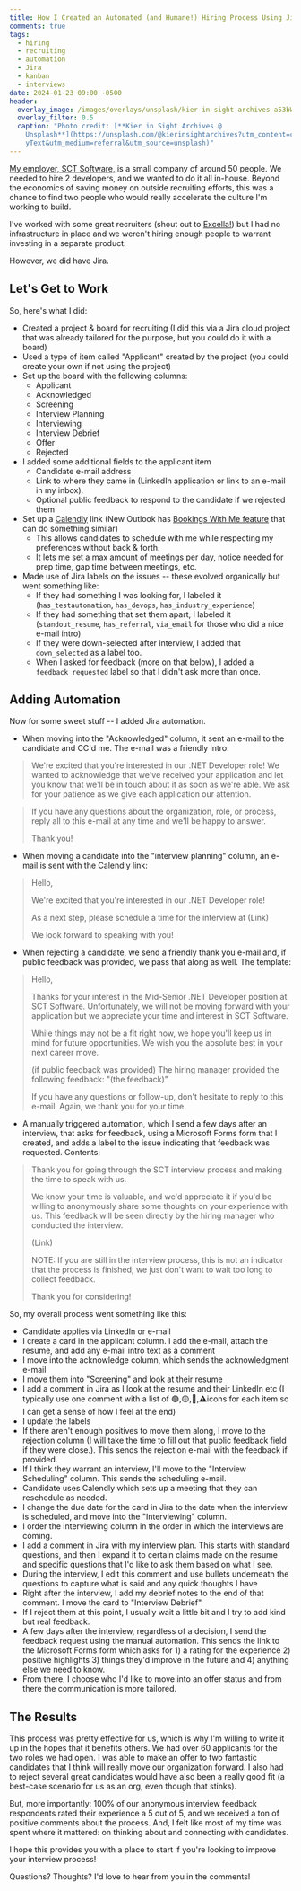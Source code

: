```yaml
---
title: How I Created an Automated (and Humane!) Hiring Process Using Jira
comments: true
tags:
  - hiring
  - recruiting
  - automation
  - Jira
  - kanban
  - interviews
date: 2024-01-23 09:00 -0500
header:
  overlay_image: /images/overlays/unsplash/kier-in-sight-archives-a53bWJk1sz0-unsplash.jpg
  overlay_filter: 0.5
  caption: "Photo credit: [**Kier in Sight Archives @
    Unsplash**](https://unsplash.com/@kierinsightarchives?utm_content=creditCop\
    yText&utm_medium=referral&utm_source=unsplash)"
---
```

[My employer, SCT Software,](https://sctsoftware.com) is a small company of around 50 people. We needed to hire 2 developers, and we wanted to do it all in-house. Beyond the economics of saving money on outside recruiting efforts, this was a chance to find two people who would really accelerate the culture I'm working to build.

I've worked with some great recruiters (shout out to [Excella!](https://excella.com)) but I had no infrastructure in place and we weren't hiring enough people to warrant investing in a separate product.

However, we did have Jira.

## Let's Get to Work

So, here's what I did:

* Created a project & board for recruiting (I did this via a Jira cloud project that was already tailored for the purpose, but you could do it with a board)
* Used a type of item called "Applicant" created by the project (you could create your own if not using the project)
* Set up the board with the following columns:
  * Applicant
  * Acknowledged
  * Screening
  * Interview Planning
  * Interviewing
  * Interview Debrief
  * Offer
  * Rejected
* I added some additional fields to the applicant item
  * Candidate e-mail address
  * Link to where they came in (LinkedIn application or link to an e-mail in my inbox).
  * Optional public feedback to respond to the candidate if we rejected them
* Set up a [Calendly](https://calendly.com) link (New Outlook has [Bookings With Me feature](https://support.microsoft.com/en-au/office/bookings-with-me-setup-and-sharing-ad2e28c4-4abd-45c7-9439-27a789d254a2) that can do something similar)
  * This allows candidates to schedule with me while respecting my preferences without back & forth.
  * It lets me set a max amount of meetings per day, notice needed for prep time, gap time between meetings, etc.
* Made use of Jira labels on the issues -- these evolved organically but went something like:
  * If they had something I was looking for, I labeled it (`has_testautomation`, `has_devops`, `has_industry_experience`)
  * If they had something that set them apart, I labeled it (`standout_resume`, `has_referral`, `via_email` for those who did a nice e-mail intro)
  * If they were down-selected after interview, I added that `down_selected` as a label too.
  * When I asked for feedback (more on that below), I added a `feedback_requested` label so that I didn't ask more than once.

## Adding Automation

Now for some sweet stuff -- I added Jira automation.

* When moving into the "Acknowledged" column, it sent an e-mail to the candidate and CC'd me. The e-mail was a friendly intro:

> We're excited that you're interested in our .NET Developer role! We wanted to acknowledge that we've received your application and let you know that we'll be in touch about it as soon as we're able. We ask for your patience as we give each application our attention.

> If you have any questions about the organization, role, or process, reply all to this e-mail at any time and we'll be happy to answer.
>
> Thank you!

* When moving a candidate into the "interview planning" column, an e-mail is sent with the Calendly link:

> Hello,
>
> We're excited that you're interested in our .NET Developer role!
>
> As a next step, please schedule a time for the interview at (Link)
>
> We look forward to speaking with you!

* When rejecting a candidate, we send a friendly thank you e-mail and, if public feedback was provided, we pass that along as well. The template:

> Hello,
>
> Thanks for your interest in the Mid-Senior .NET Developer position at SCT Software. Unfortunately, we will not be moving forward with your application but we appreciate your time and interest in SCT Software.
>
> While things may not be a fit right now, we hope you'll keep us in mind for future opportunities. We wish you the absolute best in your next career move.
>
> (if public feedback was provided) The hiring manager provided the following feedback: "(the feedback)"
>
> If you have any questions or follow-up, don't hesitate to reply to this e-mail. Again, we thank you for your time.

* A manually triggered automation, which I send a few days after an interview, that asks for feedback, using a Microsoft Forms form that I created, and adds a label to the issue indicating that feedback was requested. Contents:

> Thank you for going through the SCT interview process and making the time to speak with us.
>
> We know your time is valuable, and we'd appreciate it if you'd be willing to anonymously share some thoughts on your experience with us. This feedback will be seen directly by the hiring manager who conducted the interview.
>
> (Link)
>
> NOTE: If you are still in the interview process, this is not an indicator that the process is finished; we just don't want to wait too long to collect feedback.
>
> Thank you for considering!

So, my overall process went something like this:

* Candidate applies via LinkedIn or e-mail
* I create a card in the applicant column. I add the e-mail, attach the resume, and add any e-mail intro text as a comment
* I move into the acknowledge column, which sends the acknowledgment e-mail
* I move them into "Screening" and look at their resume
* I add a comment in Jira as I look at the resume and their LinkedIn etc (I typically use one comment with a list of 🟢,🟡,🔴,⚠️icons for each item so I can get a sense of how I feel at the end)
* I update the labels
* If there aren't enough positives to move them along, I move to the rejection column (I will take the time to fill out that public feedback field if they were close.). This sends the rejection e-mail with the feedback if provided.
* If I think they warrant an interview, I'll move to the "Interview Scheduling" column. This sends the scheduling e-mail.
* Candidate uses Calendly which sets up a meeting that they can reschedule as needed.
* I change the due date for the card in Jira to the date when the interview is scheduled, and move into the "Interviewing" column.
* I order the interviewing column in the order in which the interviews are coming.
* I add a comment in Jira with my interview plan. This starts with standard questions, and then I expand it to certain claims made on the resume and specific questions that I'd like to ask them based on what I see.
* During the interview, I edit this comment and use bullets underneath the questions to capture what is said and any quick thoughts I have
* Right after the interview, I add my debrief notes to the end of that comment. I move the card to "Interview Debrief"
* If I reject them at this point, I usually wait a little bit and I try to add kind but real feedback.
* A few days after the interview, regardless of a decision, I send the feedback request using the manual automation. This sends the link to the Microsoft Forms form which asks for 1) a rating for the experience 2) positive highlights 3) things they'd improve in the future and 4) anything else we need to know.
* From there, I choose who I'd like to move into an offer status and from there the communication is more tailored.

## The Results

This process was pretty effective for us, which is why I'm willing to write it up in the hopes that it benefits others. We had over 60 applicants for the two roles we had open. I was able to make an offer to two fantastic candidates that I think will really move our organization forward. I also had to reject several great candidates would have also been a really good fit (a best-case scenario for us as an org, even though that stinks).

But, more importantly: 100% of our anonymous interview feedback respondents rated their experience a 5 out of 5, and we received a ton of positive comments about the process. And, I felt like most of my time was spent where it mattered: on thinking about and connecting with candidates.

I hope this provides you with a place to start if you're looking to improve your interview process!

Questions? Thoughts? I'd love to hear from you in the comments!
